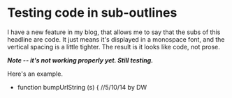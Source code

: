 # Testing code in sub-outlines
I have a new feature in my blog, that allows me to say that the subs of this headline are code. It just means it's displayed in a monospace font, and the vertical spacing is a little tighter. The result is it looks like code, not prose.

<i><b>Note -- it's not working properly yet. Still testing. </b></i>

Here's an example.
* function bumpUrlString (s) { //5/10/14 by DW

